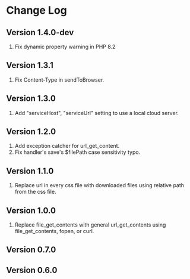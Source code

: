 # Change Log

## Version 1.4.0-dev
1. Fix dynamic property warning in PHP 8.2

## Version 1.3.1
1. Fix Content-Type in sendToBrowser.

## Version 1.3.0
1. Add "serviceHost", "serviceUrl" setting to use a local cloud server.

## Version 1.2.0
1. Add exception catcher for url_get_content.
2. Fix handler's save's $filePath case sensitivity typo.

## Version 1.1.0

1. Replace url in every css file with downloaded files using relative path from the css file.

## Version 1.0.0

1. Replace file_get_contents with general url_get_contents using file_get_contents, fopen, or curl.

## Version 0.7.0

## Version 0.6.0